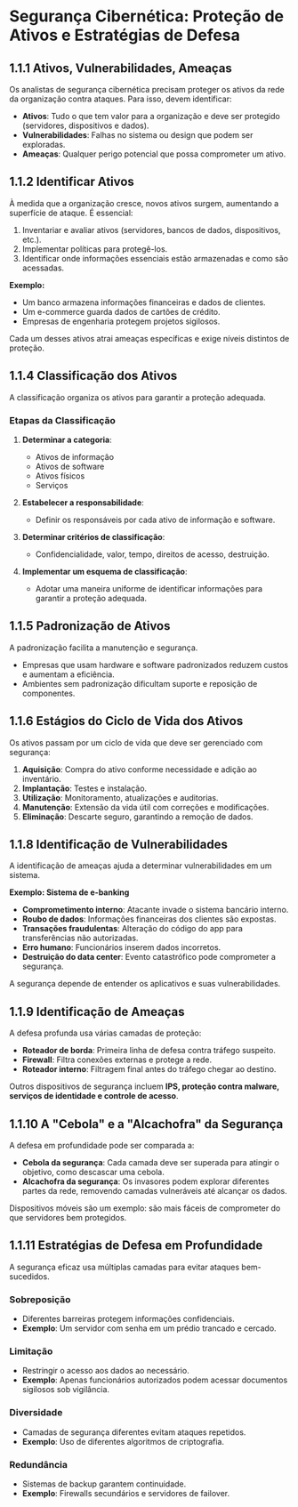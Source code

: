 # Segurança Cibernética: Proteção de Ativos e Estratégias de Defesa

## 1.1.1 Ativos, Vulnerabilidades, Ameaças
Os analistas de segurança cibernética precisam proteger os ativos da rede da organização contra ataques. Para isso, devem identificar:  

- **Ativos**: Tudo o que tem valor para a organização e deve ser protegido (servidores, dispositivos e dados).
- **Vulnerabilidades**: Falhas no sistema ou design que podem ser exploradas.
- **Ameaças**: Qualquer perigo potencial que possa comprometer um ativo.

## 1.1.2 Identificar Ativos
À medida que a organização cresce, novos ativos surgem, aumentando a superfície de ataque. É essencial:  

1. Inventariar e avaliar ativos (servidores, bancos de dados, dispositivos, etc.).
2. Implementar políticas para protegê-los.
3. Identificar onde informações essenciais estão armazenadas e como são acessadas.

**Exemplo:**  
- Um banco armazena informações financeiras e dados de clientes.  
- Um e-commerce guarda dados de cartões de crédito.  
- Empresas de engenharia protegem projetos sigilosos.  

Cada um desses ativos atrai ameaças específicas e exige níveis distintos de proteção.

## 1.1.4 Classificação dos Ativos
A classificação organiza os ativos para garantir a proteção adequada.  

### **Etapas da Classificação**
1. **Determinar a categoria**:
   - Ativos de informação
   - Ativos de software
   - Ativos físicos
   - Serviços  

2. **Estabelecer a responsabilidade**:
   - Definir os responsáveis por cada ativo de informação e software.  

3. **Determinar critérios de classificação**:
   - Confidencialidade, valor, tempo, direitos de acesso, destruição.  

4. **Implementar um esquema de classificação**:
   - Adotar uma maneira uniforme de identificar informações para garantir a proteção adequada.

## 1.1.5 Padronização de Ativos
A padronização facilita a manutenção e segurança.  
- Empresas que usam hardware e software padronizados reduzem custos e aumentam a eficiência.  
- Ambientes sem padronização dificultam suporte e reposição de componentes.  

## 1.1.6 Estágios do Ciclo de Vida dos Ativos
Os ativos passam por um ciclo de vida que deve ser gerenciado com segurança:

1. **Aquisição**: Compra do ativo conforme necessidade e adição ao inventário.
2. **Implantação**: Testes e instalação.
3. **Utilização**: Monitoramento, atualizações e auditorias.
4. **Manutenção**: Extensão da vida útil com correções e modificações.
5. **Eliminação**: Descarte seguro, garantindo a remoção de dados.

## 1.1.8 Identificação de Vulnerabilidades
A identificação de ameaças ajuda a determinar vulnerabilidades em um sistema.  

**Exemplo: Sistema de e-banking**  
- **Comprometimento interno**: Atacante invade o sistema bancário interno.  
- **Roubo de dados**: Informações financeiras dos clientes são expostas.  
- **Transações fraudulentas**: Alteração do código do app para transferências não autorizadas.  
- **Erro humano**: Funcionários inserem dados incorretos.  
- **Destruição do data center**: Evento catastrófico pode comprometer a segurança.  

A segurança depende de entender os aplicativos e suas vulnerabilidades.

## 1.1.9 Identificação de Ameaças
A defesa profunda usa várias camadas de proteção:

- **Roteador de borda**: Primeira linha de defesa contra tráfego suspeito.
- **Firewall**: Filtra conexões externas e protege a rede.
- **Roteador interno**: Filtragem final antes do tráfego chegar ao destino.

Outros dispositivos de segurança incluem **IPS, proteção contra malware, serviços de identidade e controle de acesso**.

## 1.1.10 A "Cebola" e a "Alcachofra" da Segurança
A defesa em profundidade pode ser comparada a:

- **Cebola da segurança**: Cada camada deve ser superada para atingir o objetivo, como descascar uma cebola.
- **Alcachofra da segurança**: Os invasores podem explorar diferentes partes da rede, removendo camadas vulneráveis até alcançar os dados.

Dispositivos móveis são um exemplo: são mais fáceis de comprometer do que servidores bem protegidos.

## 1.1.11 Estratégias de Defesa em Profundidade
A segurança eficaz usa múltiplas camadas para evitar ataques bem-sucedidos.

### **Sobreposição**
- Diferentes barreiras protegem informações confidenciais.  
- **Exemplo**: Um servidor com senha em um prédio trancado e cercado.  

### **Limitação**
- Restringir o acesso aos dados ao necessário.  
- **Exemplo**: Apenas funcionários autorizados podem acessar documentos sigilosos sob vigilância.  

### **Diversidade**
- Camadas de segurança diferentes evitam ataques repetidos.  
- **Exemplo**: Uso de diferentes algoritmos de criptografia.  

### **Redundância**
- Sistemas de backup garantem continuidade.  
- **Exemplo**: Firewalls secundários e servidores de failover.